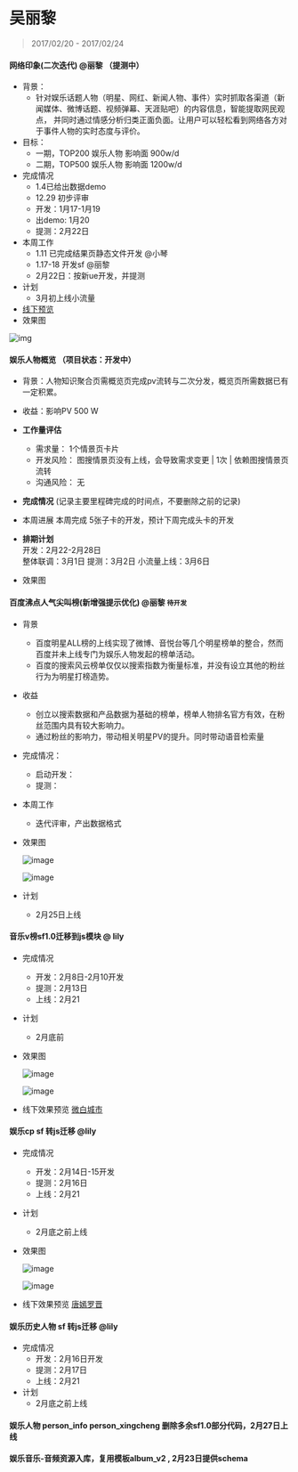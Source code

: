 # 吴丽黎

> 2017/02/20 - 2017/02/24
 
#### 网络印象(二次迭代) @丽黎 （提测中）
- 背景：
	* 针对娱乐话题人物（明星、网红、新闻人物、事件）实时抓取各渠道（新闻媒体、微博话题、视频弹幕、天涯贴吧）的内容信息，智能提取网民观点，
并同时通过情感分析归类正面负面。让用户可以轻松看到网络各方对于事件人物的实时态度与评价。 
- 目标：
	* 一期，TOP200 娱乐人物 影响面 900w/d
	* 二期，TOP500 娱乐人物 影响面 1200w/d 
- 完成情况
	* 1.4已给出数据demo
	* 12.29 初步评审
	* 开发：1月17-1月19
    * 出demo: 1月20
	* 提测：2月22日
- 本周工作
	* 1.11 已完成结果页静态文件开发 @小琴
	* 1.17-18 开发sf @丽黎
 	* 2月22日：按新ue开发，并提测 
- 计划	
	* 3月初上线小流量
- [线下预览](https://wwwhttps.baidu.com/s?dev=1&dev_workspace=platform&dev_module=aladdin-wise&dev_tpl=impress&dev_path=searchaladdin&dev_tpltype=default&sid=99999&dev_online=0&dev_file=default.xml&dev_fileformat=xml&dev_pos=asResult&wd=%E6%9E%97%E4%B8%B9%E5%AD%90%E5%A5%B3%E7%BA%BF%E4%B8%8B&word=%E6%9E%97%E4%B8%B9%E5%AD%90%E5%A5%B3%E7%BA%BF%E4%B8%8B)
- 效果图

![img](http://wiki.baidu.com/download/attachments/258842251/image2017-1-12%2010%3A51%3A20.png?version=1&modificationDate=1484189479774&api=v2)

#### 娱乐人物概览 （项目状态：开发中） 
- 背景：人物知识聚合页需概览页完成pv流转与二次分发，概览页所需数据已有一定积累。
- 收益：影响PV 500 W
- **工作量评估**
  - 需求量：
  1个情景页卡片
  - 开发风险：
  图搜情景页没有上线，会导致需求变更 | 1次 | 依赖图搜情景页流转 
  - 沟通风险：
  无
- **完成情况** (记录主要里程碑完成的时间点，不要删除之前的记录)
	
- 本周进展 
	本周完成 5张子卡的开发，预计下周完成头卡的开发
- **排期计划**    
	开发：2月22-2月28日     
    整体联调：3月1日 
    提测：3月2日 
	小流量上线：3月6日 
- 效果图

#### 百度沸点人气尖叫榜(新增强提示优化) @丽黎 `待开发`
 
- 背景
	* 百度明星ALL榜的上线实现了微博、音悦台等几个明星榜单的整合，然而百度并未上线专门为娱乐人物发起的榜单活动。
	* 百度的搜索风云榜单仅仅以搜索指数为衡量标准，并没有设立其他的粉丝行为为明星打榜造势。 
- 收益
	* 创立以搜索数据和产品数据为基础的榜单，榜单人物排名官方有效，在粉丝范围内具有较大影响力。
	* 通过粉丝的影响力，带动相关明星PV的提升。同时带动语音检索量 
- 完成情况：
	* 启动开发：
	* 提测： 
- 本周工作
	* 迭代评审，产出数据格式 
- 效果图

	![image](http://gitlab.baidu.com/psfe/ala-weeklyreport/uploads/f6e02322cbdf02d2ae17463ccf38750a/image.png)
	
	![image](http://gitlab.baidu.com/psfe/ala-weeklyreport/uploads/d0a01165c2b209c62f55058c2c2296a2/image.png)
	
- 计划
	* 2月25日上线
 
#### 音乐v榜sf1.0迁移到js模块  @ lily
- 完成情况
	* 开发：2月8日-2月10开发
	* 提测：2月13日
	* 上线：2月21
- 计划
	* 2月底前
- 效果图 

	![image](http://gitlab.baidu.com/psfe/ala-weeklyreport/uploads/677f275789cb11e5db3e4c82fc3642a1/image.png)
	
	![image](http://gitlab.baidu.com/psfe/ala-weeklyreport/uploads/9bb9f74ffbd03ed66e14f45a10b8008e/image.png)
 
- 线下效果预览 [微白城市](http://cp01-ala-fe-col-1.epc.baidu.com:8003/s?word=%E5%BE%AE%E7%99%BD%E5%9F%8E%E5%B8%82)
 
#### 娱乐cp sf 转js迁移 @lily
- 完成情况
	* 开发：2月14日-15开发
	* 提测：2月16日
	* 上线：2月21
- 计划
	* 2月底之前上线
- 效果图 

	![image](http://gitlab.baidu.com/psfe/ala-weeklyreport/uploads/39e8c9f8d7b2c1e115e1043efdd8dfab/image.png)
	
	![image](http://gitlab.baidu.com/psfe/ala-weeklyreport/uploads/01e34d21a644248909ae5cde806cb7ec/image.png)
	
- 线下效果预览 [唐嫣罗晋](http://cp01-ala-fe-col-1.epc.baidu.com:8003/s?word=%E5%94%90%E5%AB%A3%E7%BD%97%E6%99%8B)

#### 娱乐历史人物 sf 转js迁移 @lily
- 完成情况
	* 开发：2月16日开发
	* 提测：2月17日
	* 上线：2月21
- 计划
	* 2月底之前上线

#### 娱乐人物 person_info person_xingcheng 删除多余sf1.0部分代码，2月27日上线 
#### 娱乐音乐-音频资源入库，复用模板album_v2 , 2月23日提供schema
